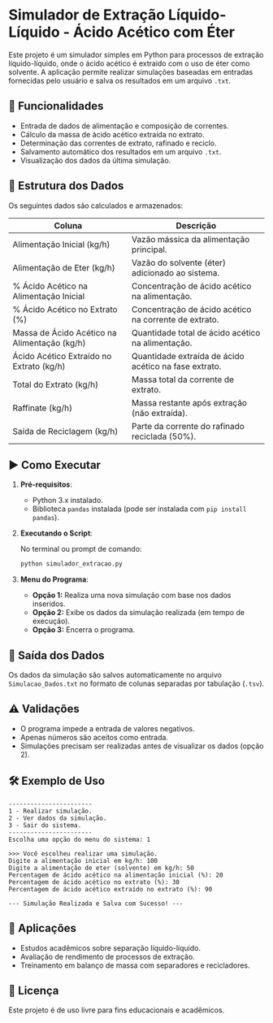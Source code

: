 # Simulador de Extração Líquido-Líquido - Ácido Acético com Éter

Este projeto é um simulador simples em Python para processos de extração líquido-líquido, onde o ácido acético é extraído com o uso de éter como solvente. A aplicação permite realizar simulações baseadas em entradas fornecidas pelo usuário e salva os resultados em um arquivo `.txt`.

## 📌 Funcionalidades

- Entrada de dados de alimentação e composição de correntes.
- Cálculo da massa de ácido acético extraída no extrato.
- Determinação das correntes de extrato, rafinado e reciclo.
- Salvamento automático dos resultados em um arquivo `.txt`.
- Visualização dos dados da última simulação.

## 📁 Estrutura dos Dados

Os seguintes dados são calculados e armazenados:

| Coluna                                       | Descrição |
|----------------------------------------------|-------------------------------------------------------|
| Alimentação Inicial (kg/h)                   | Vazão mássica da alimentação principal.               |
| Alimentação de Eter (kg/h)                   | Vazão do solvente (éter) adicionado ao sistema.       |
| % Ácido Acético na Alimentação Inicial       | Concentração de ácido acético na alimentação.         |
| % Ácido Acético no Extrato (%)               | Concentração de ácido acético na corrente de extrato. |
| Massa de Ácido Acético na Alimentação (kg/h) | Quantidade total de ácido acético na alimentação.     |
| Ácido Acético Extraído no Extrato (kg/h)     | Quantidade extraída de ácido acético na fase extrato. |
| Total do Extrato (kg/h)                      | Massa total da corrente de extrato.                   |
| Raffinate (kg/h)                             | Massa restante após extração (não extraída).          |
| Saída de Reciclagem (kg/h)                   | Parte da corrente do rafinado reciclada (50%).        |

## ▶️ Como Executar

1. **Pré-requisitos**:
   - Python 3.x instalado.
   - Biblioteca `pandas` instalada (pode ser instalada com `pip install pandas`).

2. **Executando o Script**:

   No terminal ou prompt de comando:

   ```bash
   python simulador_extracao.py
   ```

3. **Menu do Programa**:
   - **Opção 1:** Realiza uma nova simulação com base nos dados inseridos.
   - **Opção 2:** Exibe os dados da simulação realizada (em tempo de execução).
   - **Opção 3:** Encerra o programa.

## 💾 Saída dos Dados

Os dados da simulação são salvos automaticamente no arquivo `Simulacao_Dados.txt` no formato de colunas separadas por tabulação (`.tsv`).

## ⚠️ Validações

- O programa impede a entrada de valores negativos.
- Apenas números são aceitos como entrada.
- Simulações precisam ser realizadas antes de visualizar os dados (opção 2).

## 🛠️ Exemplo de Uso

```text
-----------------------
1 - Realizar simulação.
2 - Ver dados da simulação.
3 - Sair do sistema.
-----------------------
Escolha uma opção do menu do sistema: 1

>>> Você escolheu realizar uma simulação.
Digite a alimentação inicial em kg/h: 100
Digite a alimentação de eter (solvente) em kg/h: 50
Percentagem de ácido acético na alimentação inicial (%): 20
Percentagem de ácido acético no extrato (%): 30
Percentagem de ácido acético extraído no extrato (%): 90

--- Simulação Realizada e Salva com Sucesso! ---
```

## 🧪 Aplicações

- Estudos acadêmicos sobre separação líquido-líquido.
- Avaliação de rendimento de processos de extração.
- Treinamento em balanço de massa com separadores e recicladores.

## 📄 Licença

Este projeto é de uso livre para fins educacionais e acadêmicos.
